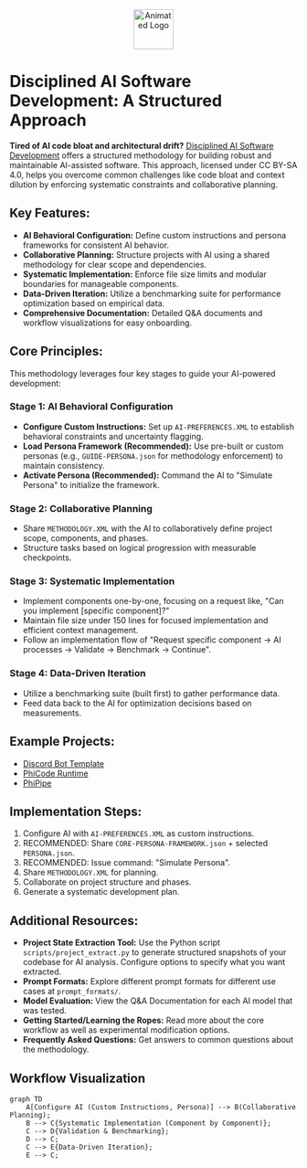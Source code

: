 <div align="center">
  <img src="https://banes-lab.com/assets/images/banes_lab/700px_Main_Animated.gif" width="70" alt="Animated Logo"/>
</div>

# Disciplined AI Software Development: A Structured Approach

**Tired of AI code bloat and architectural drift?** [Disciplined AI Software Development](https://github.com/Varietyz/Disciplined-AI-Software-Development) offers a structured methodology for building robust and maintainable AI-assisted software. This approach, licensed under CC BY-SA 4.0, helps you overcome common challenges like code bloat and context dilution by enforcing systematic constraints and collaborative planning.

## Key Features:

*   **AI Behavioral Configuration:** Define custom instructions and persona frameworks for consistent AI behavior.
*   **Collaborative Planning:** Structure projects with AI using a shared methodology for clear scope and dependencies.
*   **Systematic Implementation:** Enforce file size limits and modular boundaries for manageable components.
*   **Data-Driven Iteration:** Utilize a benchmarking suite for performance optimization based on empirical data.
*   **Comprehensive Documentation:** Detailed Q&A documents and workflow visualizations for easy onboarding.

## Core Principles:

This methodology leverages four key stages to guide your AI-powered development:

### Stage 1: AI Behavioral Configuration

*   **Configure Custom Instructions:** Set up `AI-PREFERENCES.XML` to establish behavioral constraints and uncertainty flagging.
*   **Load Persona Framework (Recommended):** Use pre-built or custom personas (e.g., `GUIDE-PERSONA.json` for methodology enforcement) to maintain consistency.
*   **Activate Persona (Recommended):** Command the AI to "Simulate Persona" to initialize the framework.

### Stage 2: Collaborative Planning

*   Share `METHODOLOGY.XML` with the AI to collaboratively define project scope, components, and phases.
*   Structure tasks based on logical progression with measurable checkpoints.

### Stage 3: Systematic Implementation

*   Implement components one-by-one, focusing on a request like, "Can you implement [specific component]?"
*   Maintain file size under 150 lines for focused implementation and efficient context management.
*   Follow an implementation flow of "Request specific component → AI processes → Validate → Benchmark → Continue".

### Stage 4: Data-Driven Iteration

*   Utilize a benchmarking suite (built first) to gather performance data.
*   Feed data back to the AI for optimization decisions based on measurements.

## Example Projects:

*   [Discord Bot Template](https://github.com/Varietyz/discord-js-bot-template)
*   [PhiCode Runtime](https://github.com/Varietyz/phicode-runtime)
*   [PhiPipe](https://github.com/Varietyz/PhiPipe)

## Implementation Steps:

1.  Configure AI with `AI-PREFERENCES.XML` as custom instructions.
2.  RECOMMENDED: Share `CORE-PERSONA-FRAMEWORK.json` + selected `PERSONA.json`.
3.  RECOMMENDED: Issue command: "Simulate Persona".
4.  Share `METHODOLOGY.XML` for planning.
5.  Collaborate on project structure and phases.
6.  Generate a systematic development plan.

## Additional Resources:

*   **Project State Extraction Tool:** Use the Python script `scripts/project_extract.py` to generate structured snapshots of your codebase for AI analysis.  Configure options to specify what you want extracted.
*   **Prompt Formats:** Explore different prompt formats for different use cases at `prompt_formats/`.
*   **Model Evaluation:** View the Q&A Documentation for each AI model that was tested.
*   **Getting Started/Learning the Ropes:** Read more about the core workflow as well as experimental modification options.
*   **Frequently Asked Questions:** Get answers to common questions about the methodology.

## Workflow Visualization

```mermaid
graph TD
    A[Configure AI (Custom Instructions, Persona)] --> B(Collaborative Planning);
    B --> C{Systematic Implementation (Component by Component)};
    C --> D{Validation & Benchmarking};
    D --> C;
    C --> E{Data-Driven Iteration};
    E --> C;
```